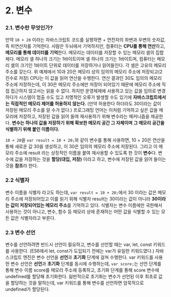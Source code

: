 # 2. 변수

### 2.1. 변수란 무엇인가?
만약 `10 + 20` 이라는 자바스크립트 코드를 실행하면 + 연잔자의 좌변과 우변의 숫자값, 즉 피연산자를 기억한다. 사람은 두뇌에서 기억하지만, 컴퓨터는 **CPU를 통해 연산**하고, **메모리를 통해 데이터를 기억**한다.
메모리는 데이터를 저장할 수 있는 메모리 셀의 집합체다. 메모리 셀 하나의 크기는 1바이트이며 셀 하나의 크기는 1바이트며, 컴퓨터는 메모리 셀의 크기인 1바이트 단위로 데이터를 저장하거나 읽어들인다.
각 셀은 고유의 메모리 주소를 갖는다. 위 예제에서 10과 20은 메모리 상의 임의의 메모리 주소에 저장되고(2진수로 저장) CPU는 이 값을 읽어 연산을 수행한다.  연산 결과인 30도 임의의 메모리 주소에 저장하는데, 이 30은 메모리 주소에만 저장이 되어있기 때문에 메모리 주소에 직접 접근하지 않고서는 읽을 수 없다. 하지만 운영체제에 사용하고 있는 값을 임의로 변경하다가 시스템이 멈출 수도 있고 치명적인 오류가 발생할 수도 있기에 **자바스크립트에서는 직접적인 메모리 제어를 허용하지 않는다.** (만약 허용한다 하더라도 30이라는 값이 저장된 메모리 주소를 알 수가 없다.)
프로그래밍 언어는 이처럼 기억하고 싶은 값을 메모리에 저장하고, 저장된 값을 읽어 들여 재사용하기 위해 변수라는 메커니즘을 제공한다.
**변수는 하나의 값을 저장하기 위해 확보한 메모리 공간 그 자체이며 그 메모리 공간을 식별하기 위해 붙인 이름이다.**

`10 + 20`을 `var result = 10 + 20;`와 같이 변수를 통해 사용하면, 10 + 20은 연산을 통해 새로운 값 30을 생성하고, 이 30은 임의의 메모리 주소에 저장된다. 그리고 이 메모리 주소에 result 라는 상징적인 이름을 붙여 재사용할 수 있도록 한 것이 **변수**다.
변수에 값을 저장하는 것을 **할당(대입, 저장)** 이라고 하고, 변수에 저장된 값을 읽어 들이는 것을 **참조**라 한다.


### 2.2 식별자
변수 이름을 식별자 라고도 하는데, `var result = 10 + 20;`에서 30 이라는 값은 메모리 주소에 저장되어있고 이를 읽기 위해 식별자 result는 30이라는 값이 아니라 **30이라는 값이 저장되어있는 메모리 주소**를 기억하고 있다.
식별자는 변수 이름에만 국한해서 사용하는 것이 아니고, 변수, 함수 등 메모리 상에 존재하는 어떤 값을 식별할 수 있는 모든 값은 식별자라고 부른다.


### 2.3 변수 선언
변수를 선언하려면 반드시 선언이 필요하고, 변수를 선언할 때는 var, let, const 키워드를 사용한다.
(ES6에서 let, const가 도입되기 전에는 var가 유일한 키워드였다.)
자바스크립트 엔진은 변수 선언을 **선언**과 **초기화** 단계에 걸쳐 수행한다.
var 키워드를 사용한 변수 선언은 **선언**과 **초기화** 단계를 동시에 수행하는데, `var score;`는 선언 단계를 통해 변수 이름 score를 메모리 주소에 등록하고, 초기화 단계를 통해 score 변수에 undefined를 할당해 초기화한다.
잃반적으로 초기화는 변수가 선언된 이후 최초로 값을 할당하는 것을 말하는데, var 키워드를 통해 변수를 선언하면 암묵적으로 undefined가 할당된다.